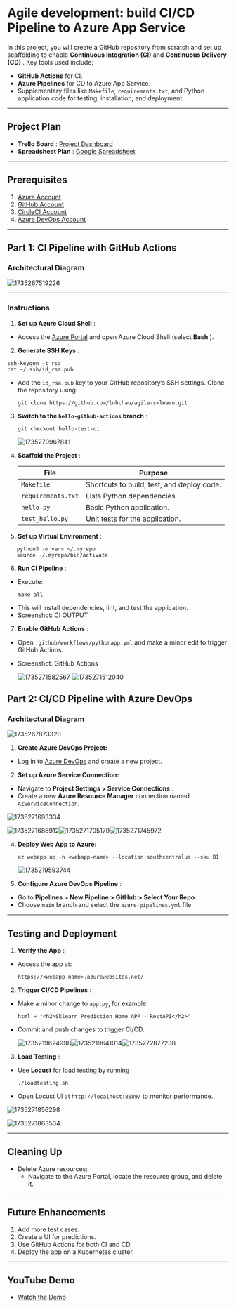 # Agile development: build CI/CD Pipeline to Azure App Service

In this project, you will create a GitHub repository from scratch and set up scaffolding to enable **Continuous Integration (CI)** and  **Continuous Delivery (CD)** . Key tools used include:

* **GitHub Actions** for CI.
* **Azure Pipelines** for CD to Azure App Service.
* Supplementary files like `Makefile`, `requirements.txt`, and Python application code for testing, installation, and deployment.

---

## **Project Plan**

* **Trello Board** : [Project Dashboard](https://trello.com/b/BBqfWn2b/dashboard-ml-product)
* **Spreadsheet Plan** : [Google Spreadsheet](https://docs.google.com/spreadsheets/d/e/2PACX-1vQlBP_CzxOHPZOf_BYZ1rj1u6cuJKdOc_D0Sr_6S8p3LbHKIo8UlGiQzyleR67kNa_dsIuxgTIsUZex/pubhtml)

---

## **Prerequisites**

1. [Azure Account](https://portal.azure.com/)
2. [GitHub Account](http://github.com/)
3. [CircleCI Account](https://circleci.com/)
4. [Azure DevOps Account](https://dev.azure.com/)

---

## **Part 1: CI Pipeline with GitHub Actions**

### **Architectural Diagram**

![1735267519226](image/README/1735267519226.png)

---

### **Instructions**

1. **Set up Azure Cloud Shell** :

* Access the [Azure Portal](https://portal.azure.com/) and open Azure Cloud Shell (select  **Bash** ).

2. **Generate SSH Keys** :

```
ssh-keygen -t rsa
cat ~/.ssh/id_rsa.pub
```

- Add the `id_rsa.pub` key to your GitHub repository’s SSH settings. Clone the repository using:
  ```
  git clone https://github.com/lnhchau/agile-sklearn.git
  ```

3. **Switch to the `hello-github-actions` branch** :

   ```
   git checkout hello-test-ci
   ```

   ![1735270967841](https://file+.vscode-resource.vscode-cdn.net/u%3A/Day%20ta%20sai%20an/Udacity-DE-AWS-Azure/Azure/04_cloud_devops_azure/Uda_devops_2/flask-sklearn/image/README/1735270967841.png)
4. **Scaffold the Project** :

   | File                 | Purpose                                    |
   | -------------------- | ------------------------------------------ |
   | `Makefile`         | Shortcuts to build, test, and deploy code. |
   | `requirements.txt` | Lists Python dependencies.                 |
   | `hello.py`         | Basic Python application.                  |
   | `test_hello.py`    | Unit tests for the application.            |
5. **Set up Virtual Environment** :

```
   python3 -m venv ~/.myrepo
   source ~/.myrepo/bin/activate
```

6. **Run CI Pipeline** :

* Execute:

  ```
  make all
  ```

- This will install dependencies, lint, and test the application.
- Screenshot: CI OUTPUT

7. **Enable GitHub Actions** :

* Open `.github/workflows/pythonapp.yml` and make a minor edit to trigger GitHub Actions.
* Screenshot: GitHub Actions

  ![1735271582567](image/README/1735271582567.png)
  ![1735271512040](image/README/1735271512040.png)

## **Part 2: CI/CD Pipeline with Azure DevOps**

### **Architectural Diagram**

![1735267873328](image/README/1735267873328.png)

1. **Create Azure DevOps Project:**

* Log in to [Azure DevOps](https://dev.azure.com/) and create a new project.

2. **Set up Azure Service Connection:**

* Navigate to  **Project Settings > Service Connections** .
* Create a new **Azure Resource Manager** connection named `AZServiceConnection`.

![1735271693334](image/README/1735271693334.png)

![1735271686912](https://file+.vscode-resource.vscode-cdn.net/u%3A/Day%20ta%20sai%20an/Udacity-DE-AWS-Azure/Azure/04_cloud_devops_azure/Uda_devops_2/flask-sklearn/image/README/1735271686912.png)![1735271705179](image/README/1735271705179.png)![1735271745972](image/README/1735271745972.png)

4. **Deploy Web App to Azure:**

   ```
   az webapp up -n <webapp-name> --location southcentralus --sku B1
   ```

   ![1735219593744](image/README/1735219593744.png)
5. **Configure Azure DevOps Pipeline** :

* Go to  **Pipelines > New Pipeline > GitHub > Select Your Repo** .
* Choose `main` branch and select the `azure-pipelines.yml` file.

---

## **Testing and Deployment**

1. **Verify the App** :

* Access the app at:

  ```
  https://<webapp-name>.azurewebsites.net/
  ```

2. **Trigger CI/CD Pipelines** :

* Make a minor change to `app.py`, for example:
  ```
  html = "<h2>Sklearn Prediction Home APP - RestAPI</h2>"
  ```

- Commit and push changes to trigger CI/CD.


  ![1735219624998](image/README/1735219624998.png)![1735219641014](https://file+.vscode-resource.vscode-cdn.net/u%3A/Day%20ta%20sai%20an/Udacity-DE-AWS-Azure/Azure/04_cloud_devops_azure/Uda_devops_2/flask-sklearn/image/README/1735219641014.png)![1735272877238](image/README/1735272877238.png)

3. **Load Testing** :

* Use **Locust** for load testing by running
  ```
  ./loadtesting.sh
  ```

- Open Locust UI at `http://localhost:8089/` to monitor performance.

![1735271856298](image/README/1735271856298.png)

![1735271863534](image/README/1735271863534.png)

---

## **Cleaning Up**

* Delete Azure resources:
  * Navigate to the Azure Portal, locate the resource group, and delete it.

---

## **Future Enhancements**

1. Add more test cases.
2. Create a UI for predictions.
3. Use GitHub Actions for both CI and CD.
4. Deploy the app on a Kubernetes cluster.

---

## **YouTube Demo**

* [Watch the Demo](https://youtu.be/H4-i1gb3a9o)
